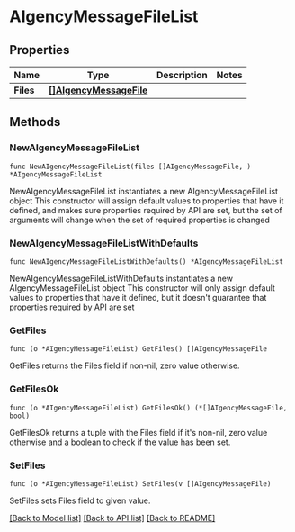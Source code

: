 # AIgencyMessageFileList

## Properties

Name | Type | Description | Notes
------------ | ------------- | ------------- | -------------
**Files** | [**[]AIgencyMessageFile**](AIgencyMessageFile.md) |  | 

## Methods

### NewAIgencyMessageFileList

`func NewAIgencyMessageFileList(files []AIgencyMessageFile, ) *AIgencyMessageFileList`

NewAIgencyMessageFileList instantiates a new AIgencyMessageFileList object
This constructor will assign default values to properties that have it defined,
and makes sure properties required by API are set, but the set of arguments
will change when the set of required properties is changed

### NewAIgencyMessageFileListWithDefaults

`func NewAIgencyMessageFileListWithDefaults() *AIgencyMessageFileList`

NewAIgencyMessageFileListWithDefaults instantiates a new AIgencyMessageFileList object
This constructor will only assign default values to properties that have it defined,
but it doesn't guarantee that properties required by API are set

### GetFiles

`func (o *AIgencyMessageFileList) GetFiles() []AIgencyMessageFile`

GetFiles returns the Files field if non-nil, zero value otherwise.

### GetFilesOk

`func (o *AIgencyMessageFileList) GetFilesOk() (*[]AIgencyMessageFile, bool)`

GetFilesOk returns a tuple with the Files field if it's non-nil, zero value otherwise
and a boolean to check if the value has been set.

### SetFiles

`func (o *AIgencyMessageFileList) SetFiles(v []AIgencyMessageFile)`

SetFiles sets Files field to given value.



[[Back to Model list]](../README.md#documentation-for-models) [[Back to API list]](../README.md#documentation-for-api-endpoints) [[Back to README]](../README.md)


